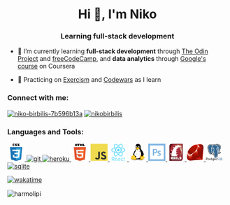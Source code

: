 <h1 align="center">Hi 👋, I'm Niko</h1>
<h3 align="center">Learning full-stack development</h3>

- 🌱 I’m currently learning **full-stack development** through [The Odin Project](https://theodinproject.com) and [freeCodeCamp](https://www.freecodecamp.org), and **data analytics** through [Google's course](https://www.coursera.org/professional-certificates/google-data-analytics) on Coursera

<!-- - 🔭 I’m currently working on [TOP's Social Network project](https://github.com/harmolipi/odin-facebook) -->

- 🚀 Practicing on [Exercism](https://exercism.org/profiles/harmolipi) and [Codewars](https://www.codewars.com/users/harmolipi) as I learn

<h3 align="left">Connect with me:</h3>
<p align="left">
<a href="https://linkedin.com/in/niko-birbilis-7b596b13a" target="blank"><img align="center" src="https://raw.githubusercontent.com/rahuldkjain/github-profile-readme-generator/master/src/images/icons/Social/linked-in-alt.svg" alt="niko-birbilis-7b596b13a" height="30" width="40" /></a>
<a href="https://kaggle.com/nikobirbilis" target="blank"><img align="center" src="https://raw.githubusercontent.com/rahuldkjain/github-profile-readme-generator/master/src/images/icons/Social/kaggle.svg" alt="nikobirbilis" height="30" width="40" /></a>
</p>

<h3 align="left">Languages and Tools:</h3>
<p align="left"> <a href="https://www.w3schools.com/css/" target="_blank"> <img src="https://raw.githubusercontent.com/devicons/devicon/master/icons/css3/css3-original-wordmark.svg" alt="css3" width="40" height="40"/> </a> <a href="https://git-scm.com/" target="_blank"> <img src="https://www.vectorlogo.zone/logos/git-scm/git-scm-icon.svg" alt="git" width="40" height="40"/> </a> <a href="https://heroku.com" target="_blank"> <img src="https://www.vectorlogo.zone/logos/heroku/heroku-icon.svg" alt="heroku" width="40" height="40"/> </a> <a href="https://www.w3.org/html/" target="_blank"> <img src="https://raw.githubusercontent.com/devicons/devicon/master/icons/html5/html5-original-wordmark.svg" alt="html5" width="40" height="40"/> </a> <a href="https://developer.mozilla.org/en-US/docs/Web/JavaScript" target="_blank"> <img src="https://raw.githubusercontent.com/devicons/devicon/master/icons/javascript/javascript-original.svg" alt="javascript" width="40" height="40"/> </a> <a href="https://reactjs.org/" target="_blank" rel="noreferrer"> <img src="https://raw.githubusercontent.com/devicons/devicon/master/icons/react/react-original-wordmark.svg" alt="react" width="40" height="40"/> </a> <a href="https://www.linux.org/" target="_blank"> <img src="https://raw.githubusercontent.com/devicons/devicon/master/icons/linux/linux-original.svg" alt="linux" width="40" height="40"/> </a> <a href="https://www.photoshop.com/en" target="_blank"> <img src="https://raw.githubusercontent.com/devicons/devicon/master/icons/photoshop/photoshop-line.svg" alt="photoshop" width="40" height="40"/> </a> <a href="https://rubyonrails.org" target="_blank"> <img src="https://raw.githubusercontent.com/devicons/devicon/master/icons/rails/rails-original-wordmark.svg" alt="rails" width="40" height="40"/> </a> <a href="https://www.ruby-lang.org/en/" target="_blank"> <img src="https://raw.githubusercontent.com/devicons/devicon/master/icons/ruby/ruby-original.svg" alt="ruby" width="40" height="40"/> </a> <a href="https://www.postgresql.org" target="_blank"> <img src="https://raw.githubusercontent.com/devicons/devicon/master/icons/postgresql/postgresql-original-wordmark.svg" alt="postgresql" width="40" height="40"/> </a> <a href="https://www.sqlite.org/" target="_blank"> <img src="https://www.vectorlogo.zone/logos/sqlite/sqlite-icon.svg" alt="sqlite" width="40" height="40"/> </a> </p>

[![wakatime](https://wakatime.com/badge/user/1cba277e-4c45-459d-a32e-c920b2cece80.svg)](https://wakatime.com/@1cba277e-4c45-459d-a32e-c920b2cece80)

<p><img align="center" src="https://github-readme-stats.vercel.app/api/top-langs?username=harmolipi&show_icons=true&locale=en&layout=compact" alt="harmolipi" /></p>
